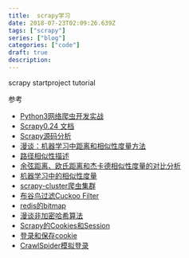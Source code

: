 ```yaml
---
title:  scrapy学习
date: 2018-07-23T02:09:26.639Z
tags: ["scrapy"]
series: ["blog"]
categories: ["code"]
draft: true
description:
---
```


scrapy startproject tutorial


参考
- [Python3网络爬虫开发实战](https://germey.gitbooks.io/python3webspider/content/)
- [Scrapy0.24 文档](http://scrapy-chs.readthedocs.io/zh_CN/0.24/index.html)
- [Scrapy源码分析](http://kaito-kidd.com/2016/11/01/scrapy-code-analyze-architecture/)
- [漫谈：机器学习中距离和相似性度量方法](http://dataunion.org/11710.html)
- [路径相似性描述](https://zhuanlan.zhihu.com/p/20159963)
- [余弦距离、欧氏距离和杰卡德相似性度量的对比分析](https://www.cnblogs.com/chaosimple/p/3160839.html)
- [机器学习中的相似性度量](http://www.cnblogs.com/heaad/archive/2011/03/08/1977733.html)
- [scrapy-cluster爬虫集群](https://bipabo1l.github.io/2018/01/12/scrapy-cluster%E5%88%86%E5%B8%83%E5%BC%8Furl%E7%88%AC%E8%99%AB%E9%9B%86%E7%BE%A4/)
- [布谷鸟过滤Cuckoo Filter](https://www.jianshu.com/p/9ef9f298b5c6)
- [redis的bitmap](https://blog.csdn.net/u011957758/article/details/74783347)
- [漫谈非加密哈希算法](https://segmentfault.com/a/1190000010990136)
- [Scrapy的Cookies和Session](https://www.jianshu.com/p/11017e5e3a82)
- [登录和保存cookie](https://www.jianshu.com/p/7a1b8c144d83)
- [CrawlSpider模拟登录](https://www.jianshu.com/p/0f64297fc912)